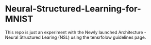 # Neural-Structured-Learning-for-MNIST

This repo is just an experiment with the Newly launched Architecture - Neural Structured Learing (NSL) using the tensrfolow guidelines page.

